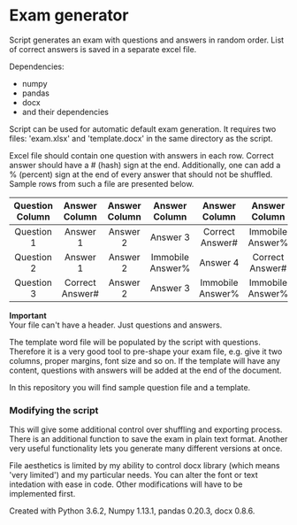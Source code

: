 # Exam generator

Script generates an exam with questions and answers in random order.
List of correct answers is saved in a separate excel file.

Dependencies:
- numpy
- pandas
- docx
- and their dependencies

Script can be used for automatic default exam generation.
It requires two files: 'exam.xlsx' and 'template.docx' in the same directory as the script.

Excel file should contain one question with answers in each row. Correct answer should have a # (hash) sign at the end. Additionally, one can add a % (percent) sign at the end of every answer that should not be shuffled. Sample rows from such a file are presented below.
    
|Question Column|Answer Column|Answer Column|Answer Column|Answer Column|Answer Column| 
|:-:|:-:|:-:|:-:|:-:|:-:|
|Question 1|Answer 1|Answer 2|Answer 3|Correct Answer#|Immobile Answer%|
|Question 2|Answer 1|Answer 2|Immobile Answer%|Answer 4|Correct Answer#|
|Question 3|Correct Answer#|Answer 2|Answer 3|Immobile Answer%|Immobile Answer%|

**Important**  
Your file can't have a header. Just questions and answers.

The template word file will be populated by the script with questions. Therefore it is a very good tool to pre-shape your exam file, e.g. give it two columns, proper margins, font size and so on. If the template will have any content, questions with answers will be added at the end of the document.

In this repository you will find sample question file and a template.

### Modifying the script
This will give some additional control over shuffling and exporting process.
There is an additional function to save the exam in plain text format.
Another very useful functionality lets you generate many different versions at once.

File aesthetics is limited by my ability to control docx library (which means 'very limited') and my particular needs. You can alter the font or text intedation with ease in code. Other modifications will have to be implemented first.

Created with Python 3.6.2, Numpy 1.13.1, pandas 0.20.3, docx 0.8.6.
